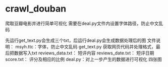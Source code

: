 # crawl_douban
爬取豆瓣电影并进行简单可视化
需要在deal.py文件内设置字体路径，防止中文乱码


先运行get_text.py会生成三个txt，后运行deal.py会生成数据处理后的图
文件说明：
msyh.ttc：字体，防止中文乱码
get_text.py  获取网页代码并处理格式，最后把数据写入txt
reviews_data.txt： 短评内容
reviews_date.txt： 短评日期
score.txt： 评分及相应的比例
deal.py：对上一步产生的数据进行可视化
四张图

